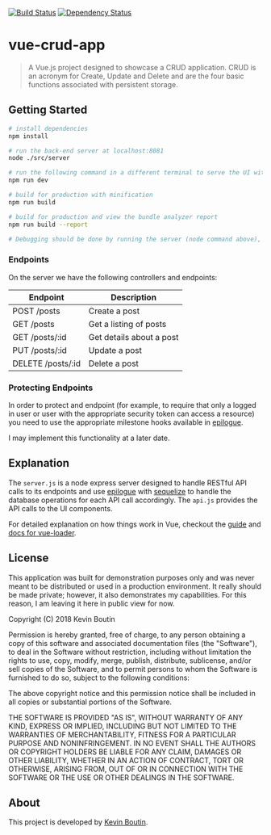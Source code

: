 [![Build Status](https://travis-ci.org/kevboutin/vue-crud-app.svg?branch=master)](https://travis-ci.org/kevboutin/vue-crud-app) [![Dependency Status](https://david-dm.org/kevboutin/vue-crud-app.svg)](https://david-dm.org/kevboutin/vue-crud-app)

# vue-crud-app

> A Vue.js project designed to showcase a CRUD application. CRUD is an acronym for Create, Update and Delete and are the four basic functions associated with persistent storage.

## Getting Started

``` bash
# install dependencies
npm install

# run the back-end server at localhost:8081
node ./src/server

# run the following command in a different terminal to serve the UI with hot reload at localhost:8080
npm run dev

# build for production with minification
npm run build

# build for production and view the bundle analyzer report
npm run build --report

# Debugging should be done by running the server (node command above), running the UI (npm command above) and then running a debug configuration (JavaScript debug) all at once.
```

### Endpoints

On the server we have the following controllers and endpoints:

Endpoint | Description
----------|------------
POST /posts | Create a post
GET /posts  | Get a listing of posts
GET /posts/:id | Get details about a post
PUT /posts/:id | Update a post
DELETE /posts/:id | Delete a post

### Protecting Endpoints
In order to protect and endpoint (for example, to require that only a logged in user
or user with the appropriate security token can access a resource) you need to use
the appropriate milestone hooks available in [epilogue](https://github.com/dchester/epilogue).

I may implement this functionality at a later date.

## Explanation
The `server.js` is a node express server designed to handle RESTful API calls to its endpoints and use [epilogue](https://github.com/dchester/epilogue) with [sequelize](https://github.com/sequelize/sequelize) to handle the database operations for each API call accordingly. The `api.js` provides the API calls to the UI components.

For detailed explanation on how things work in Vue, checkout the [guide](http://vuejs-templates.github.io/webpack/) and [docs for vue-loader](http://vuejs.github.io/vue-loader).

## License

This application was built for demonstration purposes only and was never meant to be distributed or used in a production environment. It really should be made private; however, it also demonstrates my capabilities. For this reason, I am leaving it here in public view for now.

Copyright (C) 2018 Kevin Boutin

Permission is hereby granted, free of charge, to any person obtaining a copy of this software and associated documentation files (the "Software"), to deal in the Software without restriction, including without limitation the rights to use, copy, modify, merge, publish, distribute, sublicense, and/or sell copies of the Software, and to permit persons to whom the Software is furnished to do so, subject to the following conditions:

The above copyright notice and this permission notice shall be included in all copies or substantial portions of the Software.

THE SOFTWARE IS PROVIDED "AS IS", WITHOUT WARRANTY OF ANY KIND, EXPRESS OR IMPLIED, INCLUDING BUT NOT LIMITED TO THE WARRANTIES OF MERCHANTABILITY, FITNESS FOR A PARTICULAR PURPOSE AND NONINFRINGEMENT. IN NO EVENT SHALL THE AUTHORS OR COPYRIGHT HOLDERS BE LIABLE FOR ANY CLAIM, DAMAGES OR OTHER LIABILITY, WHETHER IN AN ACTION OF CONTRACT, TORT OR OTHERWISE, ARISING FROM, OUT OF OR IN CONNECTION WITH THE SOFTWARE OR THE USE OR OTHER DEALINGS IN THE SOFTWARE.

## About

This project is developed by [Kevin Boutin](http://twitter.com/kevboutin).
